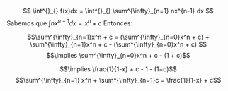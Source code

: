 
$$ \int^{}_{} f(x)dx = \int^{}_{} \sum^{\infty}_{n=1} nx^{n-1} dx $$ 
Sabemos que $\int^{}_{}nx^{n-1}dx = x^n + c$
Entonces: 

$$\sum^{\infty}_{n=1}x^n + c = (\sum^{\infty}_{n=0}x^n + c) + \sum^{\infty}_{n=1}x^n + c - (\sum^{\infty}_{n=0}x^n + c) $$
$$\implies \sum^{\infty}_{n=0}x^n + c - (1 + c)$$

$$\implies \frac{1}{1-x} + c - 1 - (1+c)$$ 
$$\sum^{\infty}_{n=1} x^n + \sum^{\infty}_{n=1}c = \frac{1}{1-x} + c$$ 